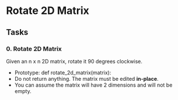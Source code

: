 # Rotate 2D Matrix

## Tasks

### 0. Rotate 2D Matrix

Given an n x n 2D matrix, rotate it 90 degrees clockwise.

- Prototype: def rotate_2d_matrix(matrix):
- Do not return anything. The matrix must be edited **in-place**.
- You can assume the matrix will have 2 dimensions and will not be empty.
